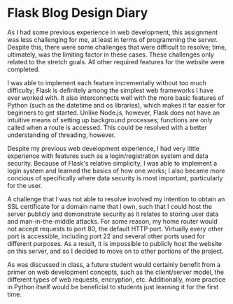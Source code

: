 # Flask Blog Design Diary

As I had some previous experience in web development, this assignment was less challenging for me, at least in terms of programming the server. Despite this, there were some challenges that were difficult to resolve; time, ultimately, was the limiting factor in these cases. These challenges only related to the stretch goals. All other required features for the website were completed.

I was able to implement each feature incrementally without too much difficulty; Flask is definitely among the simplest web frameworks I have ever worked with. It also interconnects well with the more basic features of Python (such as the datetime and os libraries), which makes it far easier for beginners to get started. Unlike Node.js, however, Flask does not have an intuitive means of setting up background processes; functions are only called when a route is accessed. This could be resolved with a better understanding of threading, however.

Despite my previous web development experience, I had very little experience with features such as a login/registration system and data security. Because of Flask's relative simplicity, I was able to implement a login system and learned the basics of how one works; I also became more concious of specifically where data security is most important, particularly for the user.

A challenge that I was not able to resolve involved my intention to obtain an SSL certificate for a domain name that I own, such that I could host the server publicly and demonstrate security as it relates to storing user data and man-in-the-middle attacks. For some reason, my home router would not accept requests to port 80, the default HTTP port. Virtually every other port is accessible, including port 22 and several other ports used for different purposes. As a result, it is impossible to publicly host the website on this server, and so I decided to move on to other portions of the project.

As was discussed in class, a future student would certainly benefit from a primer on web development concepts, such as the client/server model, the different types of web requests, encryption, etc. Additionally, more practice in Python itself would be beneficial to students just learning it for the first time. 
